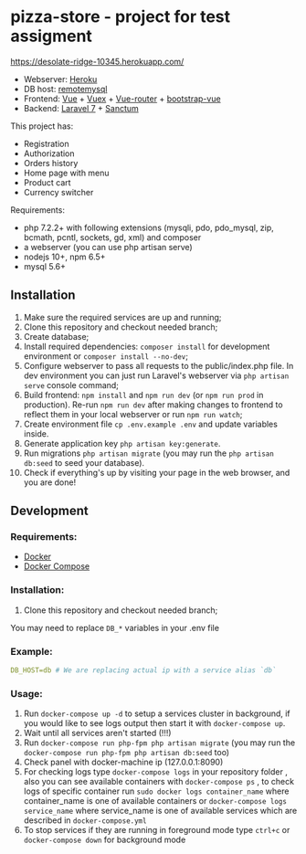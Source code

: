 pizza-store - project for test assigment
========================================================
https://desolate-ridge-10345.herokuapp.com/
* Webserver: [Heroku](https://dashboard.heroku.com/login)
* DB host: [remotemysql](https://remotemysql.com/)
* Frontend: [Vue](https://vuejs.org/) + [Vuex](https://vuex.vuejs.org/) + [Vue-router](https://router.vuejs.org/) + [bootstrap-vue](https://bootstrap-vue.org/)
* Backend: [Laravel 7](https://laravel.com/) + [Sanctum](https://laravel.com/docs/7.x/sanctum#introduction)

This project has: 
* Registration
* Authorization
* Orders history
* Home page with menu
* Product cart
* Currency switcher


Requirements:

* php 7.2.2+ with following extensions (mysqli, pdo, pdo_mysql, zip, bcmath, pcntl, sockets, gd, xml) and composer
* a webserver (you can use php artisan serve)
* nodejs 10+, npm 6.5+
* mysql 5.6+

Installation
------------
1. Make sure the required services are up and running;
2. Clone this repository and checkout needed branch;
3. Create database;
4. Install required dependencies: `composer install` for development environment or `composer install --no-dev`;
5. Configure webserver to pass all requests to the public/index.php file.
 In dev environment you can just run Laravel's webserver via `php artisan serve` console command;
6. Build frontend: `npm install` and `npm run dev` (or `npm run prod` in production). Re-run `npm run dev` after making changes to frontend to reflect them in your local webserver or run `npm run watch`;
7. Create environment file `cp .env.example .env` and update variables inside.
8. Generate application key `php artisan key:generate`.
9. Run migrations `php artisan migrate` (you may run the `php artisan db:seed` to seed your database).
9. Check if everything's up by visiting your page in the web browser, and you are done!

Development
-----------

### Requirements:

* [Docker](https://docs.docker.com/install/#backporting) 
* [Docker Compose](https://docs.docker.com/compose/install/#install-compose)

### Installation:

1. Clone this repository and checkout needed branch;

You may need to replace `DB_*` variables in your .env file

### Example:

```yaml
DB_HOST=db # We are replacing actual ip with a service alias `db`
```

### Usage:

1. Run `docker-compose up -d` to setup a services cluster in background, if you would like to see logs output then start it with `docker-compose up`.
2. Wait until all services aren't started  (!!!)
3. Run `docker-compose run php-fpm php artisan migrate` (you may run the `docker-compose run php-fpm php artisan db:seed` too)
4. Check panel with docker-machine ip (127.0.0.1:8090)
5. For checking logs type `docker-compose logs` in your repository folder , also you can see available containers with `docker-compose ps` ,
to check logs of specific container run `sudo docker logs container_name` where container_name is one of available containers 
or `docker-compose logs service_name` where service_name is one of available services which are described in `docker-compose.yml` 
6. To stop services if they are running in foreground mode type `ctrl+c` or `docker-compose down` for background mode
